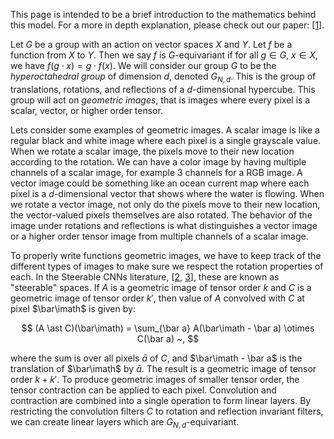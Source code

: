 This page is intended to be a brief introduction to the mathematics behind this model. For a more in depth explanation, please check out our paper: [[1](https://arxiv.org/abs/2305.12585)].

Let $G$ be a group with an action on vector spaces $X$ and $Y$. 
Let $f$ be a function from $X$ to $Y$. 
Then we say $f$ is $G$-equivariant if for all $g \in G$, $x \in X$, we have $f(g \cdot x) = g \cdot f(x)$. 
We will consider our group $G$ to be the _hyperoctahedral group_ of dimension $d$, denoted $G_{N,d}$. 
This is the group of translations, rotations, and reflections of a $d$-dimensional hypercube. 
This group will act on _geometric images_, that is images where every pixel is a scalar, vector, or higher order tensor. 

Lets consider some examples of geometric images. 
A scalar image is like a regular black and white image where each pixel is a single grayscale value. 
When we rotate a scalar image, the pixels move to their new location according to the rotation. We can have a color image by having multiple channels of a scalar image, for example 3 channels for a RGB image. 
A vector image could be something like an ocean current map where each pixel is a $d$-dimensional vector that shows where the water is flowing. 
When we rotate a vector image, not only do the pixels move to their new location, the vector-valued pixels themselves are also rotated. 
The behavior of the image under rotations and reflections is what distinguishes a vector image or a higher order tensor image from multiple channels of a scalar image.

To properly write functions geometric images, we have to keep track of the different types of images to make sure we respect the rotation properties of each. 
In the Steerable CNNs literature, [[2](https://arxiv.org/abs/1612.08498), [3](https://arxiv.org/abs/1911.08251)], these are known as "steerable" spaces. 
If $A$ is a geometric image of tensor order $k$ and $C$ is a geometric image of tensor order $k'$, then value of $A$ convolved with $C$ at pixel $\bar\imath$ is given by:

$$
(A \ast C)(\bar\imath) = \sum_{\bar a} A(\bar\imath - \bar a) \otimes C(\bar a) ~,
$$

where the sum is over all pixels $\bar a$ of $C$, and $\bar\imath - \bar a$ is the translation of $\bar\imath$ by $\bar a$. 
The result is a geometric image of tensor order $k+k'$. 
To produce geometric images of smaller tensor order, the tensor contraction can be applied to each pixel. 
Convolution and contraction are combined into a single operation to form linear layers. 
By restricting the convolution filters $C$ to rotation and reflection invariant filters, we can create linear layers which are $G_{N,d}$-equivariant.